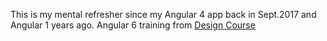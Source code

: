 

This is my mental refresher since my Angular 4 app back in Sept.2017 and Angular 1 years ago. Angular 6 training from <a href="https://youtu.be/z4JUm0Bq9AM">Design Course</a>

